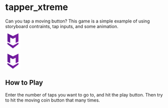 # tapper_xtreme
Can you tap a moving button?
This game is a simple example of using storyboard contraints, tap inputs, and some animation. 

![Screen Shot 1][preview1]

[preview1]: https://github.com/adam-p/markdown-here/raw/master/src/common/images/icon48.png "Logo Title Text 2"

![Screen Shot 2][preview2]

[preview2]: https://github.com/adam-p/markdown-here/raw/master/src/common/images/icon48.png "Logo Title Text 2"


## How to Play

Enter the number of taps you want to go to, and hit the play button. Then try to hit the moving coin button that many times.
